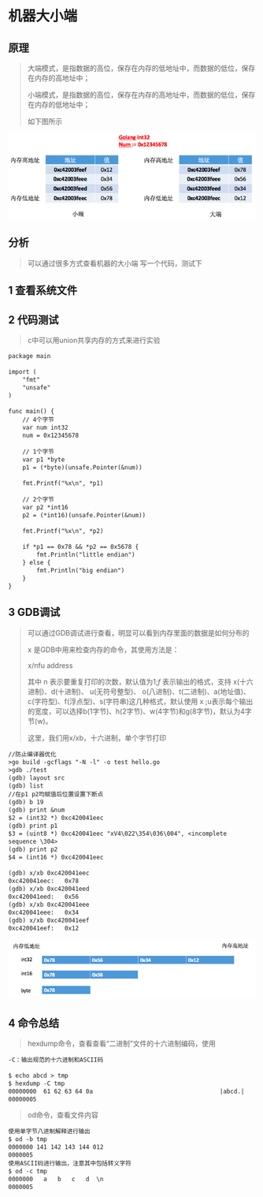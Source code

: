 # 机器大小端

## 原理

>大端模式，是指数据的高位，保存在内存的低地址中，而数据的低位，保存在内存的高地址中；
>
>小端模式，是指数据的高位，保存在内存的高地址中，而数据的低位，保存在内存的低地址中；
>
>如下图所示

![大小端说明](https://github.com/xiezhenouc/golanglearn/blob/master/%E5%9B%BE%E7%89%87%E8%AF%B4%E6%98%8E/%E5%A4%A7%E5%B0%8F%E7%AB%AF.png)


## 分析
>可以通过很多方式查看机器的大小端
>写一个代码，测试下



## 1 查看系统文件

## 2 代码测试
>c中可以用union共享内存的方式来进行实验

```golang
package main

import (
	"fmt"
	"unsafe"
)

func main() {
	// 4个字节
	var num int32
	num = 0x12345678

	// 1个字节
	var p1 *byte
	p1 = (*byte)(unsafe.Pointer(&num))

	fmt.Printf("%x\n", *p1)

	// 2个字节
	var p2 *int16
	p2 = (*int16)(unsafe.Pointer(&num))

	fmt.Printf("%x\n", *p2)

	if *p1 == 0x78 && *p2 == 0x5678 {
		fmt.Println("little endian")
	} else {
		fmt.Println("big endian")
	}
}

```

## 3 GDB调试
>可以通过GDB调试进行查看，明显可以看到内存里面的数据是如何分布的
>
>x 是GDB中用来检查内存的命令，其使用方法是：
>
> x/nfu address
>
>其中 n 表示要重复打印的次数，默认值为1;*f* 表示输出的格式，支持 x(十六进制)、d(十进制)、 u(无符号整型)、 o(八进制)、t(二进制)、a(地址值)、c(字符型)、f(浮点型)、s(字符串)这几种格式，默认使用 x ;u表示每个输出的宽度，可以选择b(1字节)、h(2字节)、w(4字节)和g(8字节)，默认为4字节(w)。
>
>这里，我们用x/xb，十六进制，单个字节打印


```
//防止编译器优化
>go build -gcflags "-N -l" -o test hello.go
>gdb ./test
(gdb) layout src
(gdb) list
//在p1 p2均赋值后位置设置下断点
(gdb) b 19
(gdb) print &num
$2 = (int32 *) 0xc420041eec
(gdb) print p1
$3 = (uint8 *) 0xc420041eec "xV4\022\354\036\004", <incomplete sequence \304>
(gdb) print p2
$4 = (int16 *) 0xc420041eec

(gdb) x/xb 0xc420041eec
0xc420041eec:   0x78
(gdb) x/xb 0xc420041eed
0xc420041eed:   0x56
(gdb) x/xb 0xc420041eee
0xc420041eee:   0x34
(gdb) x/xb 0xc420041eef
0xc420041eef:   0x12
```

![内存布局](https://github.com/xiezhenouc/golanglearn/blob/master/%E5%9B%BE%E7%89%87%E8%AF%B4%E6%98%8E/%E5%86%85%E5%AD%98%E5%B8%83%E5%B1%80.png)

## 4 命令总结
>hexdump命令，查看查看“二进制”文件的十六进制编码，使用

```
-C：输出规范的十六进制和ASCII码

$ echo abcd > tmp
$ hexdump -C tmp
00000000  61 62 63 64 0a                                    |abcd.|
00000005 
```

>od命令，查看文件内容

```
使用单字节八进制解释进行输出
$ od -b tmp
0000000 141 142 143 144 012
0000005
使用ASCII码进行输出，注意其中包括转义字符
$ od -c tmp
0000000   a   b   c   d  \n
0000005
```
